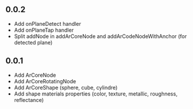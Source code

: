 ## 0.0.2

* Add onPlaneDetect handler
* Add onPlaneTap handler
* Split addNode in addArCoreNode and addArCodeNodeWithAnchor (for detected plane)

## 0.0.1

* Add ArCoreNode
* Add ArCoreRotatingNode
* Add ArCoreShape (sphere, cube, cylindre)
* Add shape materials properties (color, texture, metallic, roughness, reflectance)
